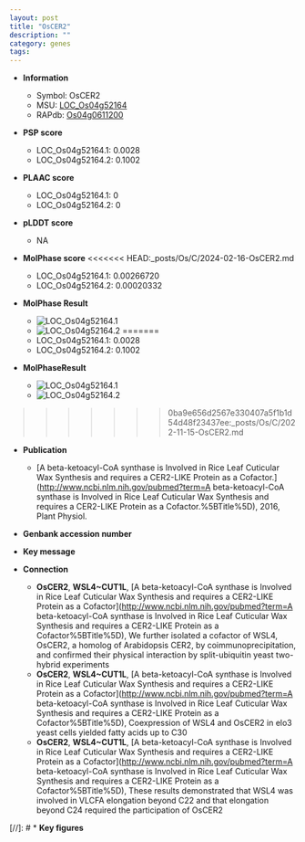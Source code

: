 ```yaml
---
layout: post
title: "OsCER2"
description: ""
category: genes
tags: 
---
```


* **Information**  
    + Symbol: OsCER2  
    + MSU: [LOC_Os04g52164](http://rice.plantbiology.msu.edu/cgi-bin/ORF_infopage.cgi?orf=LOC_Os04g52164)  
    + RAPdb: [Os04g0611200](http://rapdb.dna.affrc.go.jp/viewer/gbrowse_details/irgsp1?name=Os04g0611200)  

* **PSP score**  
    + LOC_Os04g52164.1: 0.0028 
    + LOC_Os04g52164.2: 0.1002 

* **PLAAC score**  
    + LOC_Os04g52164.1: 0 
    + LOC_Os04g52164.2: 0 

* **pLDDT score**
    + NA


* **MolPhase score**
<<<<<<< HEAD:_posts/Os/C/2024-02-16-OsCER2.md
    + LOC_Os04g52164.1: 0.00266720
    + LOC_Os04g52164.2: 0.00020332

* **MolPhase Result**
    + ![LOC_Os04g52164.1](https://304243504.github.io/Pictures/LOC_Os04g/LOC_Os04g52164.1.png)
    + ![LOC_Os04g52164.2](https://304243504.github.io/Pictures/LOC_Os04g/LOC_Os04g52164.2.png)
=======
    + LOC_Os04g52164.1: 0.0028
    + LOC_Os04g52164.2: 0.1002

* **MolPhaseResult**
    + ![LOC_Os04g52164.1](https://ricepsp.github.io/pictures/LOC_Os04g/LOC_Os04g52164.1.png)
    + ![LOC_Os04g52164.2](https://ricepsp.github.io/pictures/LOC_Os04g/LOC_Os04g52164.2.png)
>>>>>>> 0ba9e656d2567e330407a5f1b1d54d48f23437ee:_posts/Os/C/2022-11-15-OsCER2.md

* **Publication**  
    + [A beta-ketoacyl-CoA synthase is Involved in Rice Leaf Cuticular Wax Synthesis and requires a CER2-LIKE Protein as a Cofactor.](http://www.ncbi.nlm.nih.gov/pubmed?term=A beta-ketoacyl-CoA synthase is Involved in Rice Leaf Cuticular Wax Synthesis and requires a CER2-LIKE Protein as a Cofactor.%5BTitle%5D), 2016, Plant Physiol.

* **Genbank accession number**  

* **Key message**  

* **Connection**  
    + __OsCER2__, __WSL4~CUT1L__, [A beta-ketoacyl-CoA synthase is Involved in Rice Leaf Cuticular Wax Synthesis and requires a CER2-LIKE Protein as a Cofactor](http://www.ncbi.nlm.nih.gov/pubmed?term=A beta-ketoacyl-CoA synthase is Involved in Rice Leaf Cuticular Wax Synthesis and requires a CER2-LIKE Protein as a Cofactor%5BTitle%5D), We further isolated a cofactor of WSL4, OsCER2, a homolog of Arabidopsis CER2, by coimmunoprecipitation, and confirmed their physical interaction by split-ubiquitin yeast two-hybrid experiments
    + __OsCER2__, __WSL4~CUT1L__, [A beta-ketoacyl-CoA synthase is Involved in Rice Leaf Cuticular Wax Synthesis and requires a CER2-LIKE Protein as a Cofactor](http://www.ncbi.nlm.nih.gov/pubmed?term=A beta-ketoacyl-CoA synthase is Involved in Rice Leaf Cuticular Wax Synthesis and requires a CER2-LIKE Protein as a Cofactor%5BTitle%5D), Coexpression of WSL4 and OsCER2 in elo3 yeast cells yielded fatty acids up to C30
    + __OsCER2__, __WSL4~CUT1L__, [A beta-ketoacyl-CoA synthase is Involved in Rice Leaf Cuticular Wax Synthesis and requires a CER2-LIKE Protein as a Cofactor](http://www.ncbi.nlm.nih.gov/pubmed?term=A beta-ketoacyl-CoA synthase is Involved in Rice Leaf Cuticular Wax Synthesis and requires a CER2-LIKE Protein as a Cofactor%5BTitle%5D), These results demonstrated that WSL4 was involved in VLCFA elongation beyond C22 and that elongation beyond C24 required the participation of OsCER2

[//]: # * **Key figures**  



